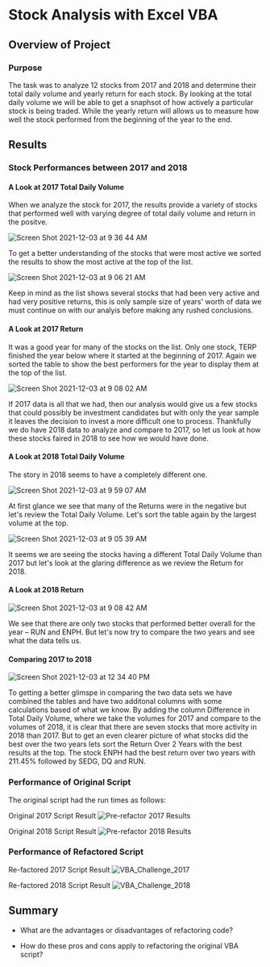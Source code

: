 # Stock Analysis with Excel VBA

## Overview of Project

### Purpose
The task was to analyze 12 stocks from 2017 and 2018 and determine their total daily volume and yearly return for each stock. By looking at the total daily volume we will be able to get a snaphsot of how actively a particular stock is being traded. While the yearly return will allows us to measure how well the stock performed from the beginning of the year to the end.

## Results

### Stock Performances between 2017 and 2018

#### A Look at 2017 Total Daily Volume
When we analyze the stock for 2017, the results provide a variety of stocks that performed well with varying degree of total daily volume and return in the positve.

![Screen Shot 2021-12-03 at 9 36 44 AM](https://user-images.githubusercontent.com/93485455/144629677-23094509-76e4-49a0-aa7b-23b5c20cd5a6.png)


To get a better understanding of the stocks that were most active we sorted the results to show the most active at the top of the list.

![Screen Shot 2021-12-03 at 9 06 21 AM](https://user-images.githubusercontent.com/93485455/144629724-5dde953c-fd05-40f9-85e7-de45e2e289bf.png)

Keep in mind as the list shows several stocks that had been very active and had very positive returns, this is only sample size of years' worth of data we must continue on with our analyis before making any rushed conclusions.

#### A Look at 2017 Return
It was a good year for many of the stocks on the list. Only one stock, TERP finished the year below where it started at the beginning of 2017. Again we sorted the table to show the best performers for the year to display them at the top of the list.

![Screen Shot 2021-12-03 at 9 08 02 AM](https://user-images.githubusercontent.com/93485455/144631444-a3e65087-2b13-415b-bf33-9c452f85a8b0.png)

If 2017 data is all that we had, then our analysis would give us a few stocks that could possibly be investment candidates but with only the year sample it leaves the decision to invest a more difficult one to process. Thankfully we do have 2018 data to analyze and compare to 2017, so let us look at how these stocks faired in 2018 to see how we would have done.

#### A Look at 2018 Total Daily Volume
The story in 2018 seems to have a completely different one. 

![Screen Shot 2021-12-03 at 9 59 07 AM](https://user-images.githubusercontent.com/93485455/144633183-8bf22c6a-6cf6-4792-b7fc-d23aeb5b0d43.png)
 
At first glance we see that many of the Returns were in the negative but let's review the Total Daily Volume. Let's sort the table again by the largest volume at the top.

![Screen Shot 2021-12-03 at 9 05 39 AM](https://user-images.githubusercontent.com/93485455/144633407-36bac5d0-5202-4fbe-90b0-9390b0ff43ed.png)

It seems we are seeing the stocks having a different Total Daily Volume than 2017 but let's look at the glaring difference as we review the Return for 2018.

#### A Look at 2018 Return
![Screen Shot 2021-12-03 at 9 08 42 AM](https://user-images.githubusercontent.com/93485455/144648659-dba79a2a-3df7-4354-8ef0-f04d55eb9720.png)

We see that there are only two stocks that performed better overall for the year – RUN and ENPH. But let's now try to compare the two years and see what the data tells us.

#### Comparing 2017 to 2018
![Screen Shot 2021-12-03 at 12 34 40 PM](https://user-images.githubusercontent.com/93485455/144654937-cf708786-6147-4073-bc3e-9c5947ac428e.png)

To getting a better glimspe in comparing the two data sets we have combined the tables and have two additonal columns with some calculations based of what we know. By adding the column Difference in Total Daily Volume, where we take the volumes for 2017 and compare to the volumes of 2018, it is clear that there are seven stocks that more activity in 2018 than 2017. But to get an even clearer picture of what stocks did the best over the two years lets sort the Return Over 2 Years with the best results at the top. The stock ENPH had the best return over two years with 211.45% followed by SEDG, DQ and RUN.

### Performance of Original Script
The original script had the run times as follows:

Original 2017 Script Result
![Pre-refactor 2017 Results](https://user-images.githubusercontent.com/93485455/144658035-05d39329-28c7-4bf0-bf67-0155836c7038.png)

Original 2018 Script Result
![Pre-refactor 2018 Results](https://user-images.githubusercontent.com/93485455/144658076-c41f2b72-8139-4064-90c4-82a083a568c3.png)


### Performance of Refactored Script

Re-factored 2017 Script Result
![VBA_Challenge_2017](https://user-images.githubusercontent.com/93485455/144658323-bade394b-a68c-426b-b4f6-1f28ddc0ee99.png)

Re-factored 2018 Script Result
![VBA_Challenge_2018](https://user-images.githubusercontent.com/93485455/144658344-b3a31576-7485-436a-875e-73574f57eeff.png)


## Summary

- What are the advantages or disadvantages of refactoring code?

- How do these pros and cons apply to refactoring the original VBA script?
